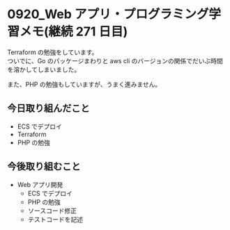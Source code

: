 # 0920_Web アプリ・プログラミング学習メモ(継続 271 日目)

Terraform の勉強をしています。  
ついでに、Go のパッケージまわりと aws cli のバージョンの関係でだいぶ時間を溶かしてしまいました。

また、PHP の勉強もしていますが、うまく進みません。

## 今日取り組んだこと

- ECS でデプロイ
- Terraform
- PHP の勉強

## 今後取り組むこと

- Web アプリ開発
  - ECS でデプロイ
  - PHP の勉強
  - ソースコード修正
  - テストコードを記述
